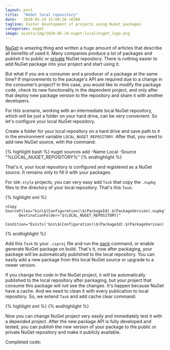 ```yaml
---
layout: post
title:  "NuGet local repository"
date:   2020-05-19 15:09:28 +0300
tagline: Faster development of projects using NuGet packages
categories: nuget
image: assets/img/2020-05-19-nuget-local/nuget_logo.png
---
```


[NuGet](https://www.nuget.org) is amazing thing and written a huge amount of articles that describe all benefits of used it. Many companies produce a lot of packages and publish it to public or [private](https://docs.microsoft.com/en-us/nuget/hosting-packages/nuget-server) NuGet repository. There is nothing easier to add NuGet package into your project and start using it. 

But what if you are a consumer and a producer of a package at the same time? If improvements to the package's API are required due to a change in the consumer’s project? In this case, you would like to modify the package code, check its new functionality in the dependent project, and only after that deploy new package version to the repository and share it with another developers.

For this scenario, working with an intermediate local NuGet repository, which will be just a folder on your hard drive, can be very convenient. So let's configure your local NuGet repository.

Create a folder for your local repository on a hard drive and save path to it in the environment variable `LOCAL_NUGET_REPOSITORY`. After that, you need to add new NuGet source, with the command:

{% highlight bash %}
nuget sources add -Name Local -Source "%LOCAL_NUGET_REPOSITORY%"
{% endhighlight %}

That's it, your local repository is configured and registered as a NuGet source. It remains only to fill it with your packages.

For `SDK-style` projects, you can very easy add `Task` that copy the `.nupkg` files to the directory of your local repository. That's this `Task`:

{% highlight xml %}
<Target Name="CopyToLocalNugetRepository" AfterTargets="Pack" 
        Condition="$(LOCAL_NUGET_REPOSITORY)!=''">

    <Copy SourceFiles="bin\$(Configuration)\$(PackageId).$(PackageVersion).nupkg" 
          DestinationFolder="$(LOCAL_NUGET_REPOSITORY)"
          Condition="Exists('bin\$(Configuration)\$(PackageId).$(PackageVersion).nupkg')"/>
</Target>
{% endhighlight %}

Add this `Task` to your `.csproj` file and run the [pack](https://docs.microsoft.com/en-us/dotnet/core/tools/dotnet-pack) command, or enable generate NuGet package on build. That's it, now after packaging, your package will be automatically published to the local repository. You can easily add a new package from this local NuGet source or upgrade to a newer version.

If you change the code in the NuGet project, it will be automatically published to the local repository after packaging, but your project that consume this package will not see the changes. It's happen because NuGet have a cache. And we need to clean it with every publication to local repository. So, we extend `Task` and add cache clear command:

{% highlight xml %}
<RemoveDir  Directories="$(NugetPackageRoot)\$(PackageId)\$(PackageVersion)"
            Condition="Exists('$(NugetPackageRoot)\$(PackageId)\$(PackageVersion)')" />
{% endhighlight %}

Now you can change NuGet project very easily and immediately test it with a depended project. After the new package API is fully developed and tested, you can publish the new version of your package to the public or private NuGet repository and make it publicly available.

Completed code:

<script src="https://gist.github.com/ggaller/c4c5792c07df1f442e6108bd1b34ec39.js"></script>
